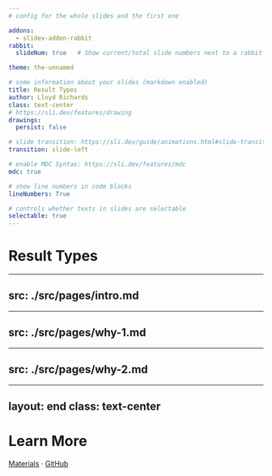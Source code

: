 ```yaml
---
# config for the whole slides and the first one

addons:
  - slidev-addon-rabbit
rabbit:
  slideNum: true   # Show current/total slide numbers next to a rabbit icon

theme: the-unnamed

# some information about your slides (markdown enabled)
title: Result Types
author: Lloyd Richards
class: text-center
# https://sli.dev/features/drawing
drawings:
  persist: false

# slide transition: https://sli.dev/guide/animations.html#slide-transitions
transition: slide-left

# enable MDC Syntax: https://sli.dev/features/mdc
mdc: true

# show line numbers in code blocks
lineNumbers: True

# controls whether texts in slides are selectable
selectable: true
---
```



# Result Types

<!--
The last comment block of each slide will be treated as slide notes. It will be visible and editable in Presenter Mode along with the slide. [Read more in the docs](https://sli.dev/guide/syntax.html#notes)
-->


---
src: ./src/pages/intro.md
---

---
src: ./src/pages/why-1.md
---

---
src: ./src/pages/why-2.md
---

---
layout: end
class: text-center
---

# Learn More

[Materials](https://sli.dev) · [GitHub](https://github.com/lloydrichards)
<PoweredBySlidev mt-10 />